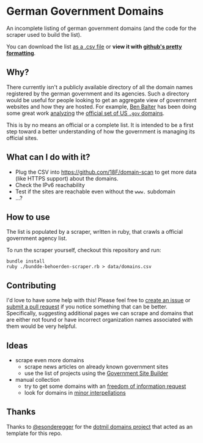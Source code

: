 German Government Domains
=========================

An incomplete listing of german government domains (and the code for the scraper used to build the list).

You can download the list [as a .csv file](https://raw.githubusercontent.com/robbi5/german-gov-domains/master/data/domains.csv) or **view it with [github's pretty formatting](https://github.com/robbi5/german-gov-domains/blob/master/data/domains.csv)**.

## Why?

There currently isn't a publicly available directory of all the domain names registered by the german government and its agencies. Such a directory would be useful for people looking to get an aggregate view of government websites and how they are hosted. For example, [Ben Balter](http://ben.balter.com) has been doing some great work [analyzing](http://ben.balter.com/2015/05/11/third-analysis-of-federal-executive-dotgovs/) the [official set of US `.gov` domains](https://github.com/GSA/data/tree/gh-pages/dotgov-domains).

This is by no means an official or a complete list. It is intended to be a first step toward a better understanding of how the government is managing its official sites.


## What can I do with it?

* Plug the CSV into https://github.com/18F/domain-scan to get more data (like HTTPS support) about the domains.
* Check the IPv6 reachability
* Test if the sites are reachable even without the `www.` subdomain
* ...?


## How to use

The list is populated by a scraper, written in ruby, that crawls a official government agency list.

To run the scraper yourself, checkout this repository and run:

    bundle install
    ruby ./bundde-behoerden-scraper.rb > data/domains.csv

## Contributing

I'd love to have some help with this! Please feel free to [create an issue](https://github.com/robbi5/german-gov-domains/issues) or [submit a pull request](https://github.com/robbi5/german-gov-domains/pulls) if you notice something that can be better. Specifically, suggesting additional pages we can scrape and domains that are either not found or have incorrect organization names associated with them would be very helpful.

## Ideas

* scrape even more domains
  * scrape news articles on already known government sites
  * use the list of projects using the [Government Site Builder](https://www.bva.bund.de/DE/Organisation/Abteilungen/Abteilung_BIT/Leistungen/IT_Produkte/GSB/Referenzen/Alle/node.html)
* manual collection
  * try to get some domains with an [freedom of information request](https://fragdenstaat.de)
  * look for domains in [minor interpellations](https://kleineanfragen.de)

## Thanks

Thanks to [@esonderegger](https://github.com/esonderegger) for the [dotmil domains project](https://github.com/esonderegger/dotmil-domains) that acted as an template for this repo.